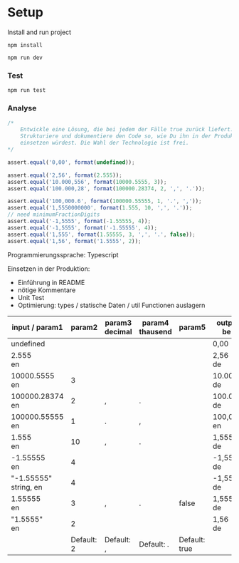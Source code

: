 # Setup

Install and run project

```
npm install

npm run dev
```

### Test

```
npm run test
```

### Analyse

```js
/*
    Entwickle eine Lösung, die bei jedem der Fälle true zurück liefert.
    Strukturiere und dokumentiere den Code so, wie Du ihn in der Produktion
    einsetzen würdest. Die Wahl der Technologie ist frei.
*/

assert.equal('0,00', format(undefined));

assert.equal('2,56', format(2.555));
assert.equal('10.000,556', format(10000.5555, 3));
assert.equal('100.000,28', format(100000.28374, 2, ',', '.'));

assert.equal('100,000.6', format(100000.55555, 1, '.', ','));
assert.equal('1,5550000000', format(1.555, 10, ',', '.'));
// need minimumFractionDigits
assert.equal('-1,5555', format(-1.55555, 4));
assert.equal('-1,5555', format('-1.55555', 4));
assert.equal('1,555', format(1.55555, 3, ',', '.', false));
assert.equal('1,56', format('1.5555', 2));
```

Programmierungssprache: Typescript

Einsetzen in der Produktion:

- Einführung in README
- nötige Kommentare
- Unit Test
- Optimierung: types / statische Daten / util Functionen auslagern

| input / param1             | param2     | param3<br />decimal | param4<br />thausend | param5        | output (must be string) |
| -------------------------- | ---------- | ------------------- | -------------------- | ------------- | ----------------------- |
| undefined                  |            |                     |                      |               | 0,00                    |
| 2.555<br />en              |            |                     |                      |               | 2,56<br />de            |
| 10000.5555<br />en         | 3          |                     |                      |               | 10.000,556<br />de      |
| 100000.28374<br />en       | 2          | ,                   | .                    |               | 100.000,28<br />de      |
| 100000.55555<br />en       | 1          | .                   | ,                    |               | 100,000.6<br />en       |
| 1.555<br />en              | 10         | ,                   | .                    |               | 1,5550000000<br />de    |
| -1.55555<br />en           | 4          |                     |                      |               | -1,5555<br />de         |
| "-1.55555"<br />string, en | 4          |                     |                      |               | -1,5555<br />de         |
| 1.55555<br />en            | 3          | ,                   | .                    | false         | 1,555<br />de           |
| "1.5555"<br />en           | 2          |                     |                      |               | 1,56<br />de            |
|                            | Default: 2 | Default: ,          | Default: .           | Default: true |                         |

